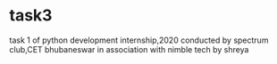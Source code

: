 # task3
task 1 of python development internship,2020 conducted by spectrum club,CET bhubaneswar in association with nimble tech
by shreya
